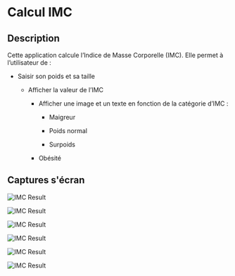 # Calcul IMC

## Description
Cette application calcule l’Indice de Masse Corporelle (IMC).
Elle permet à l’utilisateur de :

  - Saisir son poids et sa taille

    - Afficher la valeur de l’IMC

      - Afficher une image et un texte en fonction de la catégorie d’IMC :

         * Maigreur

         * Poids normal

        * Surpoids

       * Obésité



## Captures s'écran

![IMC Result](Captures/1.png)

![IMC Result](Captures/2.png)

![IMC Result](Captures/3.png)

![IMC Result](Captures/4.png)

![IMC Result](Captures/5.png)

![IMC Result](Captures/2.png)
